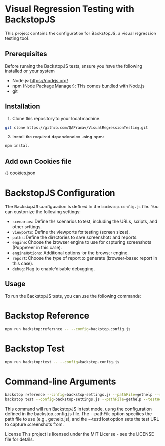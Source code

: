 # Visual Regression Testing with BackstopJS

This project contains the configuration for BackstopJS, a visual regression testing tool.

## Prerequisites

Before running the BackstopJS tests, ensure you have the following installed on your system:

- Node.js: https://nodejs.org/
- npm (Node Package Manager): This comes bundled with Node.js
- git 

## Installation

1. Clone this repository to your local machine.
```bash
git clone https://github.com/QAPranav/VisualRegressionTesting.git
```

2. Install the required dependencies using npm:

```bash
npm install
```


## Add own Cookies file 

{} cookies.json 

# BackstopJS Configuration

The BackstopJS configuration is defined in the `backstop.config.js` file. You can customize the following settings:

- `scenarios`: Define the scenarios to test, including the URLs, scripts, and other settings.
- `viewports`: Define the viewports for testing (screen sizes).
- `paths`: Define the directories to save screenshots and reports.
- `engine`: Choose the browser engine to use for capturing screenshots (Puppeteer in this case).
- `engineOptions`: Additional options for the browser engine.
- `report`: Choose the type of report to generate (browser-based report in this case).
- `debug`: Flag to enable/disable debugging.

## Usage

To run the BackstopJS tests, you can use the following commands:


# Backstop Reference
```bash 
npm run backstop:reference -- --config=backstop.config.js 
```

# Backstop Test
```bash 
npm run backstop:test -- --config=backstop.config.js
```


# Command-line Arguments
```bash
backstop reference --config=backstop-settings.js --pathFile=gethelp --refHost=https://example.com/
backstop test --config=backstop-settings.js --pathFile=gethelp --testHost=https://preview-example.com
```

This command will run BackstopJS in test mode, using the configuration defined in the backstop.config.js file. The --pathFile option specifies the path file to use (e.g., gethelp.js), and the --testHost option sets the test URL to capture screenshots from.

License
This project is licensed under the MIT License - see the LICENSE file for details.
